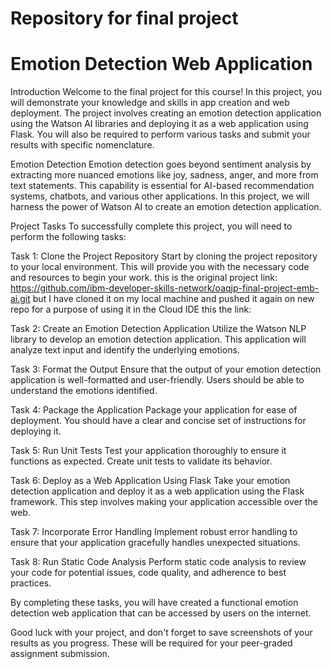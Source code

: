 # Repository for final project
# Emotion Detection Web Application
Introduction
Welcome to the final project for this course! In this project, you will demonstrate your knowledge and skills in app creation and web deployment. The project involves creating an emotion detection application using the Watson AI libraries and deploying it as a web application using Flask. You will also be required to perform various tasks and submit your results with specific nomenclature.

Emotion Detection
Emotion detection goes beyond sentiment analysis by extracting more nuanced emotions like joy, sadness, anger, and more from text statements. This capability is essential for AI-based recommendation systems, chatbots, and various other applications. In this project, we will harness the power of Watson AI to create an emotion detection application.

Project Tasks
To successfully complete this project, you will need to perform the following tasks:

Task 1: Clone the Project Repository
Start by cloning the project repository to your local environment. This will provide you with the necessary code and resources to begin your work. this is the original project link: https://github.com/ibm-developer-skills-network/oaqjp-final-project-emb-ai.git but I have cloned it on my local machine 
and pushed it again on new repo for a purpose of using it in the Cloud IDE this the link: 

Task 2: Create an Emotion Detection Application
Utilize the Watson NLP library to develop an emotion detection application. This application will analyze text input and identify the underlying emotions.

Task 3: Format the Output
Ensure that the output of your emotion detection application is well-formatted and user-friendly. Users should be able to understand the emotions identified.

Task 4: Package the Application
Package your application for ease of deployment. You should have a clear and concise set of instructions for deploying it.

Task 5: Run Unit Tests
Test your application thoroughly to ensure it functions as expected. Create unit tests to validate its behavior.

Task 6: Deploy as a Web Application Using Flask
Take your emotion detection application and deploy it as a web application using the Flask framework. This step involves making your application accessible over the web.

Task 7: Incorporate Error Handling
Implement robust error handling to ensure that your application gracefully handles unexpected situations.

Task 8: Run Static Code Analysis
Perform static code analysis to review your code for potential issues, code quality, and adherence to best practices.

By completing these tasks, you will have created a functional emotion detection web application that can be accessed by users on the internet.

Good luck with your project, and don't forget to save screenshots of your results as you progress. These will be required for your peer-graded assignment submission.
